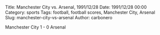 Title: Manchester City vs. Arsenal, 1991/12/28
Date: 1991/12/28 00:00
Category: sports
Tags: football, football scores, Manchester City, Arsenal
Slug: manchester-city-vs-arsenal
Author: carbonero


Manchester City 1 - 0 Arsenal
